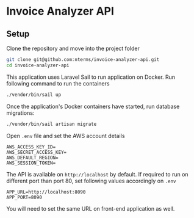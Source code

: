# Invoice Analyzer API

## Setup

Clone the repository and move into the project folder
```sh
git clone git@github.com:nterms/invoice-analyzer-api.git
cd invoice-analyzer-api
```

This application uses Laravel Sail to run application on Docker.
Run following command to run the containers
```sh
./vendor/bin/sail up
```

Once the application's Docker containers have started, run database migrations:

```sh
./vendor/bin/sail artisan migrate
```

Open `.env` file and set the AWS account details

```
AWS_ACCESS_KEY_ID=
AWS_SECRET_ACCESS_KEY=
AWS_DEFAULT_REGION=
AWS_SESSION_TOKEN=
```

The API is available on `http://localhost` by default. If required to run on different port than port 80, set following values accordingly on `.env`
```
APP_URL=http://localhost:8090
APP_PORT=8090
```

You will need to set the same URL on front-end application as well.
